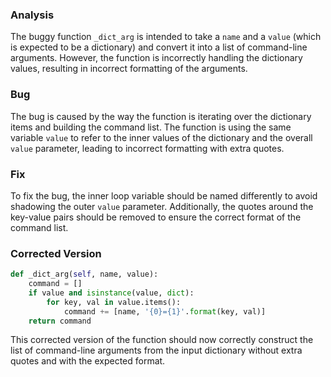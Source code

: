 ### Analysis
The buggy function `_dict_arg` is intended to take a `name` and a `value` (which is expected to be a dictionary) and convert it into a list of command-line arguments. However, the function is incorrectly handling the dictionary values, resulting in incorrect formatting of the arguments.

### Bug
The bug is caused by the way the function is iterating over the dictionary items and building the command list. The function is using the same variable `value` to refer to the inner values of the dictionary and the overall `value` parameter, leading to incorrect formatting with extra quotes.

### Fix
To fix the bug, the inner loop variable should be named differently to avoid shadowing the outer `value` parameter. Additionally, the quotes around the key-value pairs should be removed to ensure the correct format of the command list.

### Corrected Version
```python
def _dict_arg(self, name, value):
    command = []
    if value and isinstance(value, dict):
        for key, val in value.items():
            command += [name, '{0}={1}'.format(key, val)]
    return command
``` 

This corrected version of the function should now correctly construct the list of command-line arguments from the input dictionary without extra quotes and with the expected format.